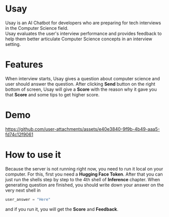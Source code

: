 # Usay
Usay is an AI Chatbot for developers who are preparing for tech interviews in the Computer Science field.  
Usay evaluates the user's interview performance and provides feedback to help them better articulate Computer Science concepts in an interview setting.
# Features
When interview starts, Usay gives a question about computer science and user should answer the question. After clicking **Send** button on the right bottom of screen, Usay will give a **Score** with the reason why it gave you that **Score** and some tips to get higher score. 
# Demo
https://github.com/user-attachments/assets/e40e3840-9f9b-4b49-aaa5-fd74c12f9061
# How to use it
Because the server is not running right now, you need to run it local on your computer. For this, first you need a **Hugging Face Token**. After that you can just run the shells step by step to the 4th shell of **Inference** chapter. When generating question are finished, you should write down your answer on the very next shell in
```python
user_answer = "Here"
```
and if you run it, you will get the **Score** and **Feedback**.
